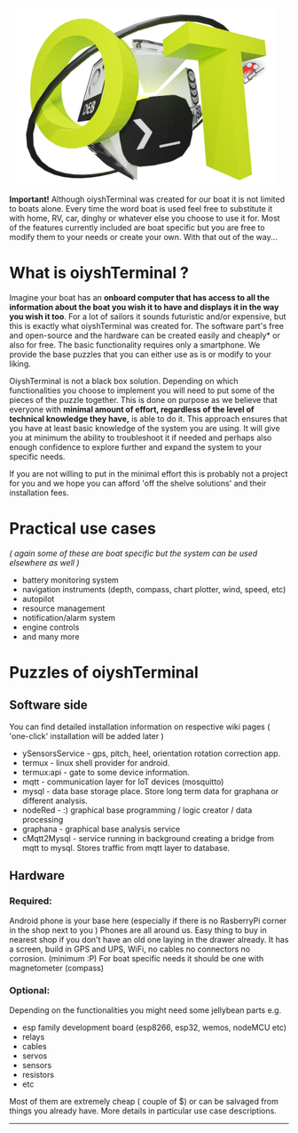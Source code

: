 ![Welcome in oiyshTerminal - Logo](https://github.com/yOyOeK1/oiyshTerminal/blob/main/ySS_calibration/images/otWorld1.png?raw=true)

**Important!** Although oiyshTerminal was created for our boat it is not limited to boats alone. Every time the word boat is used feel free to substitute it with home, RV, car, dinghy or whatever else you choose to use it for. Most of the features currently included are boat specific but you are free to modify them to your needs or create your own. With that out of the way...


# What is oiyshTerminal ?

Imagine your boat has an **onboard computer that has access to all the information about the boat you wish it to have and displays it in the way you wish it too**. For a lot of sailors it sounds futuristic and/or expensive, but this is exactly what oiyshTerminal was created for. The software part's free and open-source and the hardware can be created easily and cheaply* or also for free. The basic functionality requires only a smartphone. We provide the base puzzles that you can either use as is or modify to your liking. 

OiyshTerminal is not a black box solution. Depending on which functionalities you choose to implement you will need to put some of the pieces of the puzzle together. This is done on purpose as we believe that everyone with **minimal amount of effort, regardless of the level of technical knowledge they have,** is able to do it. This approach ensures that you have at least basic knowledge of the system you are using. It will give you at minimum the ability to troubleshoot it if needed and perhaps also enough confidence to explore further and expand the system to your specific needs.

If you are not willing to put in the minimal effort this is probably not a project for you and we hope you can afford 'off the shelve solutions' and their installation fees.


# Practical use cases 
_( again some of these are boat specific but the system can be used elsewhere as well )_

* battery monitoring system
* navigation instruments (depth, compass, chart plotter, wind, speed, etc)
* autopilot
* resource management
* notification/alarm system
* engine controls
* and many more

# Puzzles of oiyshTerminal

## Software side
You can find detailed installation information on respective wiki pages ( 'one-click' installation will be added later )
* ySensorsService - gps, pitch, heel, orientation rotation correction app.
* termux - linux shell provider for android.
* termux:api - gate to some device information.
* mqtt - communication layer for IoT devices (mosquitto)
* mysql - data base storage place. Store long term data for graphana or different analysis.
* nodeRed - :) graphical base programming / logic creator / data processing
* graphana - graphical base analysis service
* cMqtt2Mysql - service running in background creating a bridge from mqtt to mysql. Stores traffic from mqtt layer to database.
 
## Hardware 
### Required:
Android phone is your base here (especially if there is no RasberryPi corner in the shop next to you )
Phones are all around us. Easy thing to buy in nearest shop if you don't have an old one laying in the drawer already. 
It has a screen, build in GPS and UPS, WiFi, no cables no connectors no corrosion. (minimum :P) 
For boat specific needs it should be one with magnetometer (compass)

### Optional:
Depending on the functionalities you might need some jellybean parts e.g.
* esp family development board (esp8266, esp32, wemos, nodeMCU etc)
* relays
* cables 
* servos 
* sensors 
* resistors
* etc

Most of them are extremely cheap ( couple of $) or can be salvaged from things you already have. More details in particular use case descriptions.

***

